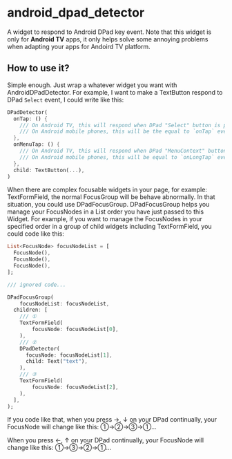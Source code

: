 # android_dpad_detector

A widget to respond to Android DPad key event. Note that this widget is only for **Android TV** apps, it only helps solve some annoying problems when adapting your apps for Andoird TV platform.

## How to use it?

Simple enough. Just wrap a whatever widget you want with AndroidDPadDetector. For example, I want to make a TextButton respond to DPad `Select` event, I could write like this:

```dart
DPadDetector(
  onTap: () {
    /// On Android TV, this will respond when DPad "Select" button is pressed.
    /// On Android mobile phones, this will be the equal to `onTap` event.
  },
  onMenuTap: () {
    /// On Android TV, this will respond when DPad "MenuContext" button is pressed.
    /// On Android mobile phones, this will be equal to `onLongTap` event.
  },
  child: TextButton(...),
)
```

When there are complex focusable widgets in your page, for example: TextFormField, the normal FocusGroup will be behave abnormally. In that situation, you could use DPadFocusGroup. DPadFocusGroup helps you manage your FocusNodes in a List order you have just passed to this Widget. For example, if you want to manage the FocusNodes in your specified order in a group of child widgets including TextFormField, you could code like this:

```dart
List<FocusNode> focusNodeList = [
  FocusNode(),
  FocusNode(),
  FocusNode(),
];

/// ignored code...

DPadFocusGroup(
	focusNodeList: focusNodeList,
  children: [
    /// ①
    TextFormField(
    	focusNode: focusNodeList[0],
    ),
    /// ②
    DPadDetector(
      focusNode: focusNodeList[1],
      child: Text("text"),
    ),
    /// ③
    TextFormField(
    	focusNode: focusNodeList[2],
    ),
  ],
);
```

If you code like that, when you press →, ↓ on your DPad continually, your FocusNode will change like this: ①→②→③→①... 

When you press ←, ↑ on your DPad continually, your FocusNode will change like this: ①→③→②→①...
